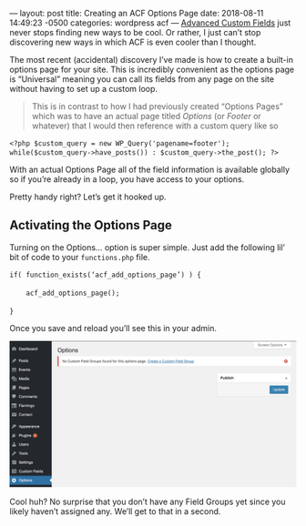 —
layout: post
title:  Creating an ACF Options Page
date:   2018-08-11 14:49:23 -0500
categories: wordpress acf
—
[Advanced Custom Fields](advancedcustomfields.com) just never stops finding new ways to be cool. Or rather, I just can’t stop discovering new ways in which ACF is even cooler than I thought.

The most recent (accidental) discovery I’ve made is how to create a built-in options page for your site. This is incredibly convenient as the options page is “Universal” meaning you can call its fields from any page on the site without having to set up a custom loop.

> This is in contrast to how I had previously created “Options Pages” which was to have an actual page titled _Options_ (or _Footer_ or whatever) that I would then reference with a custom query like so  
```
<?php $custom_query = new WP_Query('pagename=footer');
while($custom_query->have_posts()) : $custom_query->the_post(); ?>
```

With an actual Options Page all of the field information is available globally so if you’re already in a loop, you have access to your options.

Pretty handy right? Let’s get it hooked up.

## Activating the Options Page
Turning on the Options… option is super simple. Just add the following lil’ bit of code to your `functions.php` file.
```
if( function_exists(‘acf_add_options_page’) ) {

	acf_add_options_page();

}
```

Once you save and reload you’ll see this in your admin.

![Initial Options Page](images/options-1.png)

Cool huh? No surprise that you don’t have any Field Groups yet since you likely haven’t assigned any. We’ll get to that in a second.

